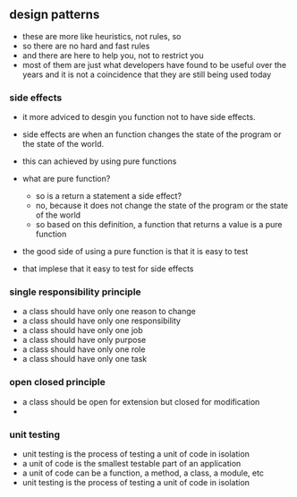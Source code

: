 ## design patterns 

- these are more like heuristics, not rules, so
- so there are no hard and fast rules
- and there are here to help you, not to restrict you
- most of them are just what developers have found to be useful over the years and it is not a coincidence that they are still being used today

### side effects 
- it more adviced to desgin you function not to have side effects. 
- side effects are when an function changes the state of the program or the state of the world.
- this can achieved by using pure functions 
- what are pure function? 
    - so is a return a statement a side effect?
    - no, because it does not change the state of the program or the state of the world
    - so based on this definition, a function that returns a value is a pure function

- the good side of using a pure function is that it is easy to test 
- that implese that it easy to test for side effects 


### single responsibility principle
- a class should have only one reason to change
- a class should have only one responsibility
- a class should have only one job
- a class should have only  purpose
- a class should have only one role
- a class should have only one task

### open closed principle
- a class should be open for extension but closed for modification
-

### unit testing 
- unit testing is the process of testing a unit of code in isolation 
- a unit of code is the smallest testable part of an application
- a unit of code can be a function, a method, a class, a module, etc
- unit testing is the process of testing a unit of code in isolation